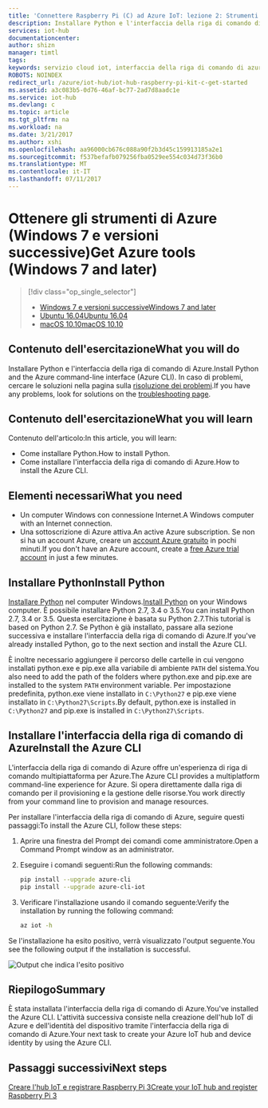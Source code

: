 ```yaml
---
title: 'Connettere Raspberry Pi (C) ad Azure IoT: lezione 2: Strumenti di Azure (Windows) | Documentazione Microsoft'
description: Installare Python e l'interfaccia della riga di comando di Azure in Windows 7 e versioni successive.
services: iot-hub
documentationcenter: 
author: shizn
manager: timtl
tags: 
keywords: servizio cloud iot, interfaccia della riga di comando di azure
ROBOTS: NOINDEX
redirect_url: /azure/iot-hub/iot-hub-raspberry-pi-kit-c-get-started
ms.assetid: a3c083b5-0d76-46af-bc77-2ad7d8aadc1e
ms.service: iot-hub
ms.devlang: c
ms.topic: article
ms.tgt_pltfrm: na
ms.workload: na
ms.date: 3/21/2017
ms.author: xshi
ms.openlocfilehash: aa96000cb676c088a90f2b3d45c159913185a2e1
ms.sourcegitcommit: f537befafb079256fba0529ee554c034d73f36b0
ms.translationtype: MT
ms.contentlocale: it-IT
ms.lasthandoff: 07/11/2017
---
```

# <a name="get-azure-tools-windows-7-and-later"></a><span data-ttu-id="7bf29-104">Ottenere gli strumenti di Azure (Windows 7 e versioni successive)</span><span class="sxs-lookup"><span data-stu-id="7bf29-104">Get Azure tools (Windows 7 and later)</span></span>
> [!div class="op_single_selector"]
> * [<span data-ttu-id="7bf29-105">Windows 7 e versioni successive</span><span class="sxs-lookup"><span data-stu-id="7bf29-105">Windows 7 and later</span></span>](iot-hub-raspberry-pi-kit-c-lesson2-get-azure-tools-win32.md)
> * [<span data-ttu-id="7bf29-106">Ubuntu 16.04</span><span class="sxs-lookup"><span data-stu-id="7bf29-106">Ubuntu 16.04</span></span>](iot-hub-raspberry-pi-kit-c-lesson2-get-azure-tools-ubuntu.md)
> * [<span data-ttu-id="7bf29-107">macOS 10.10</span><span class="sxs-lookup"><span data-stu-id="7bf29-107">macOS 10.10</span></span>](iot-hub-raspberry-pi-kit-c-lesson2-get-azure-tools-mac.md)

## <a name="what-you-will-do"></a><span data-ttu-id="7bf29-108">Contenuto dell'esercitazione</span><span class="sxs-lookup"><span data-stu-id="7bf29-108">What you will do</span></span>
<span data-ttu-id="7bf29-109">Installare Python e l'interfaccia della riga di comando di Azure.</span><span class="sxs-lookup"><span data-stu-id="7bf29-109">Install Python and the Azure command-line interface (Azure CLI).</span></span> <span data-ttu-id="7bf29-110">In caso di problemi, cercare le soluzioni nella pagina sulla [risoluzione dei problemi](iot-hub-raspberry-pi-kit-c-troubleshooting.md).</span><span class="sxs-lookup"><span data-stu-id="7bf29-110">If you have any problems, look for solutions on the [troubleshooting page](iot-hub-raspberry-pi-kit-c-troubleshooting.md).</span></span>

## <a name="what-you-will-learn"></a><span data-ttu-id="7bf29-111">Contenuto dell'esercitazione</span><span class="sxs-lookup"><span data-stu-id="7bf29-111">What you will learn</span></span>
<span data-ttu-id="7bf29-112">Contenuto dell'articolo:</span><span class="sxs-lookup"><span data-stu-id="7bf29-112">In this article, you will learn:</span></span>
* <span data-ttu-id="7bf29-113">Come installare Python.</span><span class="sxs-lookup"><span data-stu-id="7bf29-113">How to install Python.</span></span>
* <span data-ttu-id="7bf29-114">Come installare l'interfaccia della riga di comando di Azure.</span><span class="sxs-lookup"><span data-stu-id="7bf29-114">How to install the Azure CLI.</span></span>

## <a name="what-you-need"></a><span data-ttu-id="7bf29-115">Elementi necessari</span><span class="sxs-lookup"><span data-stu-id="7bf29-115">What you need</span></span>
* <span data-ttu-id="7bf29-116">Un computer Windows con connessione Internet.</span><span class="sxs-lookup"><span data-stu-id="7bf29-116">A Windows computer with an Internet connection.</span></span>
* <span data-ttu-id="7bf29-117">Una sottoscrizione di Azure attiva.</span><span class="sxs-lookup"><span data-stu-id="7bf29-117">An active Azure subscription.</span></span> <span data-ttu-id="7bf29-118">Se non si ha un account Azure, creare un [account Azure gratuito](http://azure.microsoft.com/pricing/free-trial/) in pochi minuti.</span><span class="sxs-lookup"><span data-stu-id="7bf29-118">If you don't have an Azure account, create a [free Azure trial account](http://azure.microsoft.com/pricing/free-trial/) in just a few minutes.</span></span>

## <a name="install-python"></a><span data-ttu-id="7bf29-119">Installare Python</span><span class="sxs-lookup"><span data-stu-id="7bf29-119">Install Python</span></span>
<span data-ttu-id="7bf29-120">[Installare Python](https://www.python.org/downloads/) nel computer Windows.</span><span class="sxs-lookup"><span data-stu-id="7bf29-120">[Install Python](https://www.python.org/downloads/) on your Windows computer.</span></span> <span data-ttu-id="7bf29-121">È possibile installare Python 2.7, 3.4 o 3.5.</span><span class="sxs-lookup"><span data-stu-id="7bf29-121">You can install Python 2.7, 3.4 or 3.5.</span></span> <span data-ttu-id="7bf29-122">Questa esercitazione è basata su Python 2.7.</span><span class="sxs-lookup"><span data-stu-id="7bf29-122">This tutorial is based on Python 2.7.</span></span> <span data-ttu-id="7bf29-123">Se Python è già installato, passare alla sezione successiva e installare l'interfaccia della riga di comando di Azure.</span><span class="sxs-lookup"><span data-stu-id="7bf29-123">If you've already installed Python, go to the next section and install the Azure CLI.</span></span>

<span data-ttu-id="7bf29-124">È inoltre necessario aggiungere il percorso delle cartelle in cui vengono installati python.exe e pip.exe alla variabile di ambiente `PATH` del sistema.</span><span class="sxs-lookup"><span data-stu-id="7bf29-124">You also need to add the path of the folders where python.exe and pip.exe are installed to the system `PATH` environment variable.</span></span> <span data-ttu-id="7bf29-125">Per impostazione predefinita, python.exe viene installato in `C:\Python27` e pip.exe viene installato in `C:\Python27\Scripts`.</span><span class="sxs-lookup"><span data-stu-id="7bf29-125">By default, python.exe is installed in `C:\Python27` and pip.exe is installed in `C:\Python27\Scripts`.</span></span>

## <a name="install-the-azure-cli"></a><span data-ttu-id="7bf29-126">Installare l'interfaccia della riga di comando di Azure</span><span class="sxs-lookup"><span data-stu-id="7bf29-126">Install the Azure CLI</span></span>
<span data-ttu-id="7bf29-127">L'interfaccia della riga di comando di Azure offre un'esperienza di riga di comando multipiattaforma per Azure.</span><span class="sxs-lookup"><span data-stu-id="7bf29-127">The Azure CLI provides a multiplatform command-line experience for Azure.</span></span> <span data-ttu-id="7bf29-128">Si opera direttamente dalla riga di comando per il provisioning e la gestione delle risorse.</span><span class="sxs-lookup"><span data-stu-id="7bf29-128">You work directly from your command line to provision and manage resources.</span></span>

<span data-ttu-id="7bf29-129">Per installare l'interfaccia della riga di comando di Azure, seguire questi passaggi:</span><span class="sxs-lookup"><span data-stu-id="7bf29-129">To install the Azure CLI, follow these steps:</span></span>

1. <span data-ttu-id="7bf29-130">Aprire una finestra del Prompt dei comandi come amministratore.</span><span class="sxs-lookup"><span data-stu-id="7bf29-130">Open a Command Prompt window as an administrator.</span></span>
2. <span data-ttu-id="7bf29-131">Eseguire i comandi seguenti:</span><span class="sxs-lookup"><span data-stu-id="7bf29-131">Run the following commands:</span></span>

   ```bash
   pip install --upgrade azure-cli
   pip install --upgrade azure-cli-iot
   ```
3. <span data-ttu-id="7bf29-132">Verificare l'installazione usando il comando seguente:</span><span class="sxs-lookup"><span data-stu-id="7bf29-132">Verify the installation by running the following command:</span></span>

   ```bash
   az iot -h
   ```

<span data-ttu-id="7bf29-133">Se l'installazione ha esito positivo, verrà visualizzato l'output seguente.</span><span class="sxs-lookup"><span data-stu-id="7bf29-133">You see the following output if the installation is successful.</span></span>

![Output che indica l'esito positivo](media/iot-hub-raspberry-pi-lessons/lesson2/az_iot_help_win.png)

## <a name="summary"></a><span data-ttu-id="7bf29-135">Riepilogo</span><span class="sxs-lookup"><span data-stu-id="7bf29-135">Summary</span></span>
<span data-ttu-id="7bf29-136">È stata installata l'interfaccia della riga di comando di Azure.</span><span class="sxs-lookup"><span data-stu-id="7bf29-136">You've installed the Azure CLI.</span></span> <span data-ttu-id="7bf29-137">L'attività successiva consiste nella creazione dell'hub IoT di Azure e dell'identità del dispositivo tramite l'interfaccia della riga di comando di Azure.</span><span class="sxs-lookup"><span data-stu-id="7bf29-137">Your next task to create your Azure IoT hub and device identity by using the Azure CLI.</span></span>

## <a name="next-steps"></a><span data-ttu-id="7bf29-138">Passaggi successivi</span><span class="sxs-lookup"><span data-stu-id="7bf29-138">Next steps</span></span>
[<span data-ttu-id="7bf29-139">Creare l'hub IoT e registrare Raspberry Pi 3</span><span class="sxs-lookup"><span data-stu-id="7bf29-139">Create your IoT hub and register Raspberry Pi 3</span></span>](iot-hub-raspberry-pi-kit-c-lesson2-prepare-azure-iot-hub.md)

